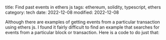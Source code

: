 title: Find past events in ethers js
tags: ethereum, solidity, typescript, ethers
category: tech
date: 2022-12-08
modified: 2022-12-08

Although there are examples of getting events from a particular transaction using ethers js.  I found it fairly difficult to find an example that searches for events from a particular block or transaction.   Here is a code to do just that:

<!-- PELICAN_END_SUMMARY -->

<script src="https://gist.github.com/jac18281828/0da1d37036dc1658840ba35a7e5e098c.js"></script>
